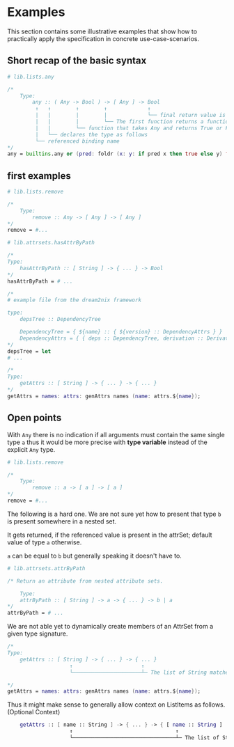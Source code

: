 # Examples

This section contains some illustrative examples that show how to practically apply the specification in concrete use-case-scenarios.

## Short recap of the basic syntax

```nix
# lib.lists.any

/* 
    Type: 
        any :: ( Any -> Bool ) -> [ Any ] -> Bool
         ↑   ↑        ↑        ↑             ↑
         |   |        |        |             └── final return value is a Bool
         |   |        |        └── The first function returns a function that takes a list of Any      
         |   |        └── function that takes Any and returns True or False (Boolean)
         |   └── declares the type as follows
         └── referenced binding name
*/
any = builtins.any or (pred: foldr (x: y: if pred x then true else y) false);
```

## first examples

```nix
# lib.lists.remove

/*
    Type:
        remove :: Any -> [ Any ] -> [ Any ]
*/
remove = #...
```

```nix
# lib.attrsets.hasAttrByPath

/*
Type:
    hasAttrByPath :: [ String ] -> { ... } -> Bool
*/
hasAttrByPath = # ...
```

```nix
/*
# example file from the dream2nix framework

type:
    depsTree :: DependencyTree

    DependencyTree = { ${name} :: { ${version} :: DependencyAttrs } }
    DependencyAttrs = { { deps :: DependencyTree, derivation :: Derivation } }
*/
depsTree = let 
# ...
```

```nix
/*
Type:
    getAttrs :: [ String ] -> { ... } -> { ... }
*/
getAttrs = names: attrs: genAttrs names (name: attrs.${name});
```

## Open points

With `Any` there is no indication if all arguments must contain the same single type `a` thus it would be more precise with **type variable** instead of the explicit `Any` type.

```nix
# lib.lists.remove

/*
    Type:
        remove :: a -> [ a ] -> [ a ]
*/
remove = #...
```

The following is a hard one. We are not sure yet how to present that type `b` is present somewhere in a nested set.

It gets returned, if the referenced value is present in the attrSet; default value of type `a` otherwise.

`a` can be equal to `b` but generally speaking it doesn't have to.

```nix
# lib.attrsets.attrByPath

/* Return an attribute from nested attribute sets.

    Type:
    attrByPath :: [ String ] -> a -> { ... } -> b | a
*/
attrByPath = # ...
```

We are not able yet to dynamically create members of an AttrSet from a given type signature.

```nix
/*
Type:
    getAttrs :: [ String ] -> { ... } -> { ... }
                    ↑                      ↑
                    └──────────────────────┴─ The list of String matches the member name of the returned AttrSet

*/
getAttrs = names: attrs: genAttrs names (name: attrs.${name});
```

Thus it might make sense to generally allow context on ListItems as follows. (Optional Context)

```nix
    getAttrs :: [ name :: String ] -> { ... } -> { [ name :: String ] :: Any }
                    ↑                                 ↑
                    └─────────────────────────────────┴─ The list of String matches the member-names of the returned AttrSet
```
